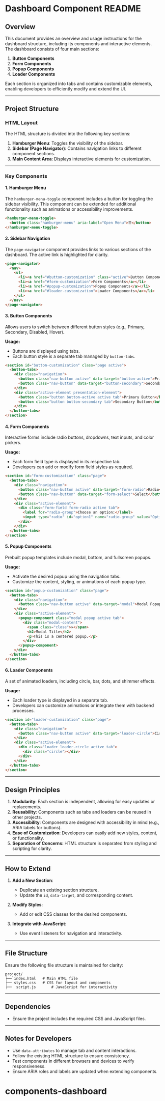 # Dashboard Component README

## Overview
This document provides an overview and usage instructions for the dashboard structure, including its components and interactive elements. The dashboard consists of four main sections:

1. **Button Components**
2. **Form Components**
3. **Popup Components**
4. **Loader Components**

Each section is organized into tabs and contains customizable elements, enabling developers to efficiently modify and extend the UI.

---

## Project Structure

### HTML Layout
The HTML structure is divided into the following key sections:

1. **Hamburger Menu**: Toggles the visibility of the sidebar.
2. **Sidebar (Page Navigator)**: Contains navigation links to different component sections.
3. **Main Content Area**: Displays interactive elements for customization.

---

### Key Components

#### 1. Hamburger Menu
The `hamburger-menu-toggle` component includes a button for toggling the sidebar visibility. This component can be extended for additional functionality such as animations or accessibility improvements.

```html
<hamburger-menu-toggle>
  <button class="hamburger-menu" aria-label="Open Menu">☰</button>
</hamburger-menu-toggle>
```

#### 2. Sidebar Navigation
The `page-navigator` component provides links to various sections of the dashboard. The active link is highlighted for clarity.

```html
<page-navigator>
  <nav>
    <ul>
      <li><a href="#button-customization" class="active">Button Components</a></li>
      <li><a href="#form-customization">Form Components</a></li>
      <li><a href="#popup-customization">Popup Components</a></li>
      <li><a href="#loader-customization">Loader Components</a></li>
    </ul>
  </nav>
</page-navigator>
```

#### 3. Button Components
Allows users to switch between different button styles (e.g., Primary, Secondary, Disabled, Hover).

**Usage:**
- Buttons are displayed using tabs.
- Each button style is a separate tab managed by `button-tabs`.

```html
<section id="button-customization" class="page active">
  <button-tabs>
    <div class="navigation">
      <button class="nav-button active" data-target="button-active">Primary</button>
      <button class="nav-button" data-target="button-secondary">Secondary</button>
    </div>
    <div class="active-element presentation-element">
      <button class="button button-active active tab">Primary Button</button>
      <button class="button button-secondary tab">Secondary Button</button>
    </div>
  </button-tabs>
</section>
```

#### 4. Form Components
Interactive forms include radio buttons, dropdowns, text inputs, and color pickers.

**Usage:**
- Each form field type is displayed in its respective tab.
- Developers can add or modify form field styles as required.

```html
<section id="form-customization" class="page">
  <button-tabs>
    <div class="navigation">
      <button class="nav-button active" data-target="form-radio">Radio</button>
      <button class="nav-button" data-target="form-select">Select</button>
    </div>
    <div class="active-element">
      <div class="form-field form-radio active tab">
        <label for="radio-group">Choose an option:</label>
        <input type="radio" id="option1" name="radio-group" value="Option 1"> Option 1
      </div>
    </div>
  </button-tabs>
</section>
```

#### 5. Popup Components
Prebuilt popup templates include modal, bottom, and fullscreen popups.

**Usage:**
- Activate the desired popup using the navigation tabs.
- Customize the content, styling, or animations of each popup type.

```html
<section id="popup-customization" class="page">
  <button-tabs>
    <div class="navigation">
      <button class="nav-button active" data-target="modal">Modal Popup</button>
    </div>
    <div class="active-element">
      <popup-component class="modal popup active tab">
        <div class="modal-content">
          <span class="close">✕</span>
          <h2>Modal Title</h2>
          <p>This is a centered popup.</p>
        </div>
      </popup-component>
    </div>
  </button-tabs>
</section>
```

#### 6. Loader Components
A set of animated loaders, including circle, bar, dots, and shimmer effects.

**Usage:**
- Each loader type is displayed in a separate tab.
- Developers can customize animations or integrate them with backend processes.

```html
<section id="loader-customization" class="page">
  <button-tabs>
    <div class="navigation">
      <button class="nav-button active" data-target="loader-circle">Circle Loader</button>
    </div>
    <div class="active-element">
      <div class="loader loader-circle active tab">
        <div class="circle"></div>
      </div>
    </div>
  </button-tabs>
</section>
```

---

## Design Principles

1. **Modularity**: Each section is independent, allowing for easy updates or replacements.
2. **Reusability**: Components such as tabs and loaders can be reused in other projects.
3. **Accessibility**: Components are designed with accessibility in mind (e.g., ARIA labels for buttons).
4. **Ease of Customization**: Developers can easily add new styles, content, or functionality.
5. **Separation of Concerns**: HTML structure is separated from styling and scripting for clarity.

---

## How to Extend

1. **Add a New Section**:
   - Duplicate an existing section structure.
   - Update the `id`, `data-target`, and corresponding content.

2. **Modify Styles**:
   - Add or edit CSS classes for the desired components.

3. **Integrate with JavaScript**:
   - Use event listeners for navigation and interactivity.

---

## File Structure
Ensure the following file structure is maintained for clarity:

```
project/
├── index.html   # Main HTML file
├── styles.css   # CSS for layout and components
├──  script.js       # JavaScript for interactivity
```

---

## Dependencies
- Ensure the project includes the required CSS and JavaScript files.

---

## Notes for Developers
- Use `data-attributes` to manage tab and content interactions.
- Follow the existing HTML structure to ensure consistency.
- Test components in different browsers and devices to verify responsiveness.
- Ensure ARIA roles and labels are updated when extending components.

# components-dashboard
